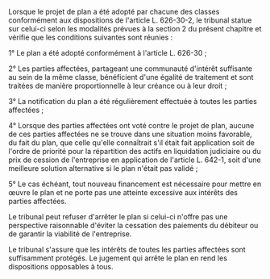 Lorsque le projet de plan a été adopté par chacune des classes conformément aux dispositions de l'article L. 626-30-2, le tribunal statue sur celui-ci selon les modalités prévues à la section 2 du présent chapitre et vérifie que les conditions suivantes sont réunies :

1° Le plan a été adopté conformément à l'article L. 626-30 ;

2° Les parties affectées, partageant une communauté d'intérêt suffisante au sein de la même classe, bénéficient d'une égalité de traitement et sont traitées de manière proportionnelle à leur créance ou à leur droit ;

3° La notification du plan a été régulièrement effectuée à toutes les parties affectées ;

4° Lorsque des parties affectées ont voté contre le projet de plan, aucune de ces parties affectées ne se trouve dans une situation moins favorable, du fait du plan, que celle qu'elle connaîtrait s'il était fait application soit de l'ordre de priorité pour la répartition des actifs en liquidation judiciaire ou du prix de cession de l'entreprise en application de l'article L. 642-1, soit d'une meilleure solution alternative si le plan n'était pas validé ;

5° Le cas échéant, tout nouveau financement est nécessaire pour mettre en œuvre le plan et ne porte pas une atteinte excessive aux intérêts des parties affectées.

Le tribunal peut refuser d'arrêter le plan si celui-ci n'offre pas une perspective raisonnable d'éviter la cessation des paiements du débiteur ou de garantir la viabilité de l'entreprise.

Le tribunal s'assure que les intérêts de toutes les parties affectées sont suffisamment protégés. Le jugement qui arrête le plan en rend les dispositions opposables à tous.
